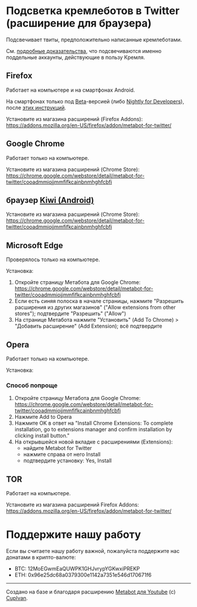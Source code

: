 # Подсветка кремлеботов в Twitter (расширение для браузера)

Подсвечивает твиты, предположительно написанные кремлеботами.

См. [подробные доказательства](https://twitter.com/antibot4navalny/status/1658713744665374722), что подсвечиваются именно поддельные аккаунты, действующие в пользу Кремля.

## Firefox
Работает на компьютере и на смартфонах Android.

На смартфонах только под [Beta](https://play.google.com/store/apps/details?id=org.mozilla.firefox_beta)-версией (либо [Nightly for Developers](https://play.google.com/store/apps/details?id=org.mozilla.fenix)), после [этих инструкций](https://support.mozilla.org/en-US/kb/extended-add-support).

Установите из магазина расширений (Firefox Addons):  
https://addons.mozilla.org/en-US/firefox/addon/metabot-for-twitter/

## Google Chrome
Работает только на компьютере.

Установите из магазина расширений (Chrome Store):  
https://chrome.google.com/webstore/detail/metabot-for-twitter/cooadmmiojjmmfifkcainbnmhghfcbfi

## браузер [Kiwi (Android)](https://play.google.com/store/apps/details?id=com.kiwibrowser.browser)

Установите из магазина расширений (Chrome Store):  
https://chrome.google.com/webstore/detail/metabot-for-twitter/cooadmmiojjmmfifkcainbnmhghfcbfi


## Microsoft Edge
Проверялось только на компьютере.

Установка:
1. Откройте страницу Метабота для Google Chrome:  
  https://chrome.google.com/webstore/detail/metabot-for-twitter/cooadmmiojjmmfifkcainbnmhghfcbfi
3. Если есть синяя полоска в начале страницы, нажмите "Разрешить расширения из других магазинов" ("Allow extensions from other stores"); подтвердите "Разрешить" ("Allow")
4. На странице Метабота нажмите "Установить" (Add To Chrome) > "Добавить расширение" (Add Extension); всё подтвердите




## Opera
Работает только на компьютере.

Установка:
### Способ попроще
1. Откройте страницу Метабота для Google Chrome:  
  https://chrome.google.com/webstore/detail/metabot-for-twitter/cooadmmiojjmmfifkcainbnmhghfcbfi
2. Нажмите Add to Opera
3. Нажмите OK в ответ на "Install Chrome Extensions: To complete installation, go to extensions manager and confirm installation by clicking install button."
4. На открывшейся новой вкладке с расширениями (Extensions):
   - найдите Metabot for Twitter
   - нажмите справа от него Install
   - подтвердите установку: Yes, Install


## TOR
Работает на компьютере.

Установите из магазина расширений Firefox Addons:  
https://addons.mozilla.org/en-US/firefox/addon/metabot-for-twitter/


# Поддержите нашу работу



Если вы считаете нашу работу важной, пожалуйста поддержите нас донатами в крипто-валюте: 
   - BTC: 12MoEGwmEaQUWPK1GHJvrypYGKwxiPREKP
   - ETH: 0x96e25dc68a0379300e1142a7351e546d170671f6


----
Создано на базе и благодаря расширению [Metabot для Youtube](https://github.com/CupIvan/metabot) (c) [CupIvan](https://github.com/CupIvan).
